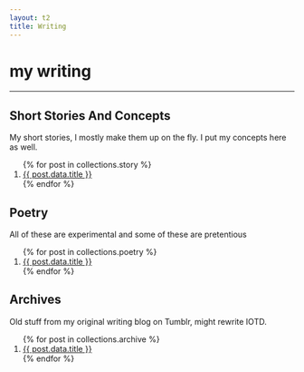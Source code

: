 ```yaml
---
layout: t2
title: Writing
---
```


# my writing

---

## Short Stories And Concepts <i class="ph ph-notebook"></i>
My short stories, I mostly make them up on the fly. I put my concepts here as well.

<ol>
{% for post in collections.story %}
<li><a href="{{ post.url }}">{{ post.data.title }}</a></li>
{% endfor %}
</ol> 

## Poetry <i class="ph ph-scroll"></i>
All of these are experimental and some of these are pretentious

<ol>
{% for post in collections.poetry %}
<li><a href="{{ post.url }}">{{ post.data.title }}</a></li>
{% endfor %}
</ol>

## Archives <i class="ph ph-archive"></i>
Old stuff from my original writing blog on Tumblr, might rewrite IOTD.

<ol>
{% for post in collections.archive %}
<li><a href="{{ post.url }}">{{ post.data.title }}</a></li>
{% endfor %}
</ol>